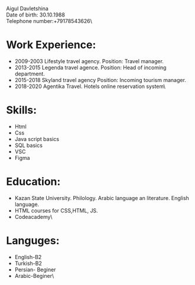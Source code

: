 Aigul Davletshina\
Date of birth: 30.10.1988\
Telephone number:+79178543626\
# Work Experience:
* 2009-2003 Lifestyle travel agency. Position: Travel manager.
* 2013-2015 Legenda travel agence. Position: Head of incoming department.
* 2015-2018 Skyland travel agency Position: Incoming tourism manager.
* 2018-2020 Agentika Travel. Hotels online reservation system\
# Skills:
* Html
* Css
* Java script basics
* SQL basics
* VSC
* Figma
# Education:
* Kazan State University. Philology. Arabic language an literature. English language.
* HTML courses for CSS,HTML, JS.
* Codeacademy\
# Languges:
* English-B2
* Turkish-B2
* Persian- Beginer
* Arabic-Beginer\





